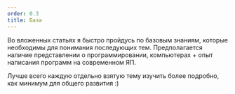 ```yaml
---
order: 0.3
title: База
---
```


Во вложенных статьях я быстро пройдусь по базовым знаниям, которые необходимы для понимания последующих тем. Предполагается наличие представлении о программировании, компьютерах + опыт написания программ на современном ЯП.

Лучше всего каждую отдельно взятую тему изучить более подробно, как минимум для общего развития :)